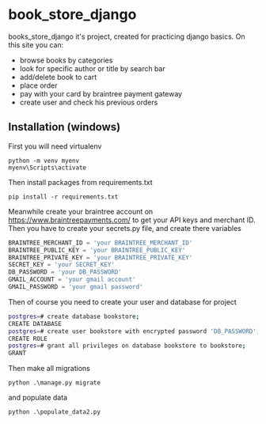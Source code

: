 # book_store_django
books_store_django it's  project, created for practicing django basics. On this site you can:
- browse books by categories
- look for specific author or title by search bar
- add/delete book to cart
- place order 
- pay with your card by braintree payment gateway
- create user and check his previous orders

## Installation (windows)
First you will need virtualenv
```
python -m venv myenv
myenv\Scripts\activate
```
Then install packages from requirements.txt
```
pip install -r requirements.txt
```
Meanwhile create your braintree account on https://www.braintreepayments.com/
to get your API keys and merchant ID.
Then you have to create your secrets.py file, and create there variables
```python
BRAINTREE_MERCHANT_ID = 'your BRAINTREE_MERCHANT_ID'
BRAINTREE_PUBLIC_KEY = 'your BRAINTREE_PUBLIC_KEY' 
BRAINTREE_PRIVATE_KEY = 'your BRAINTREE_PRIVATE_KEY'
SECRET_KEY = 'your SECRET_KEY' 
DB_PASSWORD = 'your DB_PASSWORD'
GMAIL_ACCOUNT = 'your gmail account'
GMAIL_PASSWORD = 'your gmail password' 
```
Then of course you need to create your user and database for project
```bash
postgres=# create database bookstore;
CREATE DATABASE
postgres=# create user bookstore with encrypted password 'DB_PASSWORD';
CREATE ROLE
postgres=# grant all privileges on database bookstore to bookstore;
GRANT
```
Then make all migrations
```
python .\manage.py migrate
```
and populate data
```
python .\populate_data2.py
```

